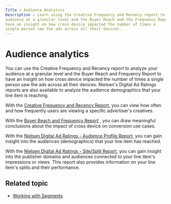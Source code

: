 ```yaml
---
Title : Audience Analytics
Description : Learn using the Creative Frequency and Recency report to analyze your
audience at a granular level and the Buyer Reach and the Frequency Report to
have an insight on how cross device impacted the number of times a
single person saw the ads across all their devices. 
---
```



# Audience analytics

You can use the Creative Frequency and Recency report to analyze your
audience at a granular level and the Buyer Reach and Frequency Report to
have an insight on how cross device impacted the number of times a
single person saw the ads across all their devices. Nielsen's Digital Ad
Ratings reports are also available to analyze the audience demographics
that your line item is reaching.

With the [Creative Frequency and Recency Report](creative-frequency-and-recency-report.md), you can view how
often and how frequently users are viewing a specific advertiser's
creatives.

With the [Buyer Reach and Frequency Report](buyer-reach-and-frequency-report.md)
, you can draw meaningful conclusions about the
impact of cross device on conversion use cases.

With the [Nielsen Digital Ad Ratings - Audience Profile Report](nielsen-dar-audience-profile-report.md), you can gain insight
into the audiences (demographics) that your line item has reached.

With the [Nielsen Digital Ad Ratings - Site/Split Report](nielsen-dar-site-split-report.md), you can gain insight into
the publisher domains and audiences connected to your line item's
impressions or views. This report also provides information on your line
item's splits and their performance.

## Related topic

- [Working with Segments](working-with-segments.md)

